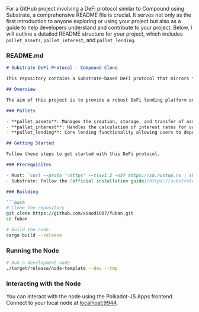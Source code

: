 For a GitHub project involving a DeFi protocol similar to Compound using Substrate, a comprehensive README file is crucial. It serves not only as the first introduction to anyone exploring or using your project but also as a guide to help developers understand and contribute to your project. Below, I will outline a detailed README structure for your project, which includes `pallet_assets`, `pallet_interest`, and `pallet_lending`.

### README.md

```markdown
# Substrate DeFi Protocol - Compound Clone

This repository contains a Substrate-based DeFi protocol that mirrors functionalities similar to the Compound finance platform. It includes three main pallets: `pallet_assets` for asset management, `pallet_interest` for managing interest calculation, and `pallet_lending` for handling core lending functionalities.

## Overview

The aim of this project is to provide a robust DeFi lending platform on Substrate, enabling users to lend and borrow assets with interest rates adjusted dynamically based on market conditions.

### Pallets

- **pallet_assets**: Manages the creation, storage, and transfer of assets.
- **pallet_interest**: Handles the calculation of interest rates for various assets based on their utilization.
- **pallet_lending**: Core lending functionality allowing users to deposit collateral, take out loans, and repay them.

## Getting Started

Follow these steps to get started with this DeFi protocol.

### Prerequisites

- Rust: `curl --proto '=https' --tlsv1.2 -sSf https://sh.rustup.rs | sh`
- Substrate: Follow the [official installation guide](https://substrate.dev/docs/en/knowledgebase/getting-started/).

### Building

```bash
# Clone the repository
git clone https://github.com/xiaodi007/fuban.git
cd fuban

# Build the node
cargo build --release
```

### Running the Node

```bash
# Run a development node
./target/release/node-template --dev --tmp
```

### Interacting with the Node

You can interact with the node using the Polkadot-JS Apps frontend. Connect to your local node at [localhost:9944](http://localhost:9944).

